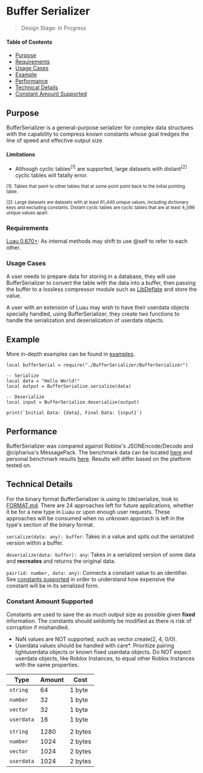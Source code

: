 # Buffer Serializer

> Design Stage: In Progress

#### Table of Contents
- [Purpose](#purpose)
- [Requirements](#requirements)
- [Usage Cases](#usage-cases)
- [Example](#example)
- [Performance](#performance)
- [Technical Details](#technical-details)
- [Constant Amount Supported](#constant-amount-supported)


## Purpose

BufferSerializer is a general-purpose serializer for complex data structures with the capability to compress known constants whose goal tredges the line of speed and effective output size.

#### Limitations
 - Although cyclic tables<sup>[1]</sup> are supported, large datasets with distant<sup>[2]</sup> cyclic tables will fatally error.

<sub>[1]: Tables that point to other tables that at some point point back to the initial pointing table.</sub>

<sub>[2]: Large datasets are datasets with at least 61_440 unique values, including dictionary keys and excluding constants.  Distant cyclic tables are cyclic tables that are at least 4_096 unique values apart.</sub>


### Requirements
[Luau 0.670+](https://github.com/luau-lang/luau/releases): As internal methods may shift to use @self to refer to each other.

### Usage Cases
A user needs to prepare data for storing in a database, they will use BufferSerializer to convert the table with the data into a buffer, then passing the buffer to a lossless compressor module such as [LibDeflate](https://github.com/safeteeWow/LibDeflate) and store the value.

A user with an extension of Luau may wish to have their userdata objects specially handled, using BufferSerializer, they create two functions to handle the serialization and deserialization of userdata objects.  


## Example

More in-depth examples can be found in [examples](./examples).

```luau
local bufferSerial = require("./BufferSerializer/BufferSerializer")

-- Serialize
local data = "Hello World!"
local output = BufferSerialize.serialize(data)

-- Deserialize
local input = BufferSerialize.deserialize(output)

print(`Initial Data: {data}, Final Data: {input}`)
```

## Performance

BufferSerializer was compared against Roblox's JSONEncode/Decode and @cipharius's MessagePack.  The benchmark data can be located [here](./bench/compare.luau) and personal benchmark results [here](./bench/compare_results.txt).  Results will differ based on the platform tested on.


## Technical Details

For the binary format BufferSerializer is using to (de)serialize, look to [FORMAT.md](./FORMAT.md).  There are 24 approaches left for future applications, whether it be for a new type in Luau or upon enough user requests.  These approaches will be consumed when no unknown approach is left in the type's section of the binary format.

`serialize(data: any): buffer`: Takes in a value and spits out the serialized version within a buffer.

`deserialize(data: buffer): any`: Takes in a serialized version of some data and **recreates** and returns the original data.

`pair(id: number, data: any)`: Connects a constant value to an identifier.  See [constants supported](#constant-amount-supported) in order to understand how expensive the constant will be in its serialized form.  

### Constant Amount Supported

Constants are used to save the as much output size as possible given **fixed** information.  The constants should seldomly be modified as there is risk of corruption if mishandled.

 - NaN values are NOT supported, such as vector.create(2, 4, 0/0).
 - Userdata values should be handled with care*.  Prioritize pairing lightuserdata objects or known fixed userdata objects.  Do NOT expect userdata objects, like Roblox Instances, to equal other Roblox Instances with the same properties.

| **Type** | **Amount** | **Cost** |
| ---- | ---- | ---- |
| `string` | 64 | 1 byte |
| `number` | 32 | 1 byte |
| `vector` | 32 | 1 byte |
| `userdata` | 16 | 1 byte |
|  |  |  |
| `string` | 1280 | 2 bytes |
| `number` | 1024 | 2 bytes |
| `vector` | 1024 | 2 bytes |
| `userdata` | 1024 | 2 bytes |